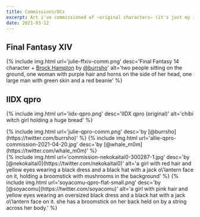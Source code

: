 ```yaml
---
title: Commissions/OCs
excerpt: Art i've commissioned of ~original characters~ (it's just my iidx and ffxiv characters)
date: 2021-03-12
---
```


## Final Fantasy XIV

{% include img.html url='julie-ffxiv-comm.png' desc='Final Fantasy 14 character + [Brock Hampton](https://twitter.com/radvillain/) by [@burrsho](https://twitter.com/burrsho)' alt='two people sitting on the ground, one woman with purple hair and horns on the side of her head, one large man with green skin and a red beanie' %}

## IIDX qpro

{% include img.html url='iidx-qpro.png' desc='IIDX qpro (original)' alt='chibi witch girl holding a huge bread' %}
<div class="img-block">
{% include img.html url='julie-qpro-comm.png' desc='by [@burrsho](https://twitter.com/burrsho)' %}
{% include img.html url='allie-qpro-commission-2021-04-20.jpg' desc='by [@whale_m0m](https://twitter.com/whale_m0m)' %}
</div>
<div class="img-block">
{% include img.html url='commission-nekokaitai0-300287-1.jpg' desc='by [@nekokaitai0](https://twitter.com/nekokaitai0)' alt='a girl with red hair and yellow eyes wearing a black dress and a black hat with a jack o\'lantern face on it, holding a broomstick with mushrooms in the background' %}
{% include img.html url='soyacomu-qpro-flat-small.png' desc='by [@soyacomu](https://twitter.com/soyacomu)' alt='a girl with pink hair and yellow eyes wearing an oversized black dress and a black hat with a jack o\'lantern face on it. she has a broomstick on her back held on by a string across her body.' %}
</div>